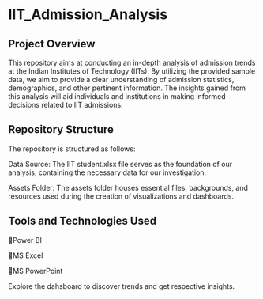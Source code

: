 # IIT_Admission_Analysis

## Project Overview
This repository aims at conducting an in-depth analysis of admission trends at the Indian Institutes of Technology (IITs). By utilizing the provided sample data, we aim to provide a clear understanding of admission statistics, demographics, and other pertinent information. The insights gained from this analysis will aid individuals and institutions in making informed decisions related to IIT admissions.

## Repository Structure
The repository is structured as follows:

Data Source: The IIT student.xlsx file serves as the foundation of our analysis, containing the necessary data for our investigation.

Assets Folder: The assets folder houses essential files, backgrounds, and resources used during the creation of visualizations and dashboards.

## Tools and Technologies Used

📌Power BI

📌MS Excel

📌MS PowerPoint

Explore the dahsboard to discover trends and get respective insights.
